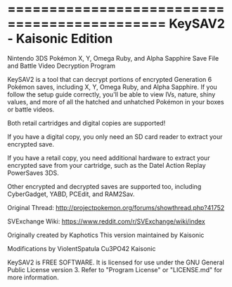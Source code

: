 =============================================
KeySAV2 - Kaisonic Edition
=============================================

Nintendo 3DS Pokémon X, Y, Omega Ruby, and Alpha Sapphire Save File and Battle Video Decryption Program

KeySAV2 is a tool that can decrypt portions of encrypted Generation 6 Pokémon saves, including X, Y, Omega Ruby, and Alpha Sapphire. If you follow the setup guide correctly, you'll be able to view IVs, nature, shiny values, and more of all the hatched and unhatched Pokémon in your boxes or battle videos.

Both retail cartridges and digital copies are supported!

If you have a digital copy, you only need an SD card reader to extract your encrypted save.

If you have a retail copy, you need additional hardware to extract your encrypted save from your cartridge, such as the Datel Action Replay PowerSaves 3DS.

Other encrypted and decrypted saves are supported too, including CyberGadget, YABD, PCEdit, and RAM2Sav.

Original Thread:
http://projectpokemon.org/forums/showthread.php?41752

SVExchange Wiki:
https://www.reddit.com/r/SVExchange/wiki/index

Originally created by Kaphotics
This version maintained by Kaisonic

Modifications by
ViolentSpatula
Cu3PO42
Kaisonic

KeySAV2 is FREE SOFTWARE. It is licensed for use under the GNU General Public License version 3. Refer to "Program License" or "LICENSE.md" for more information.